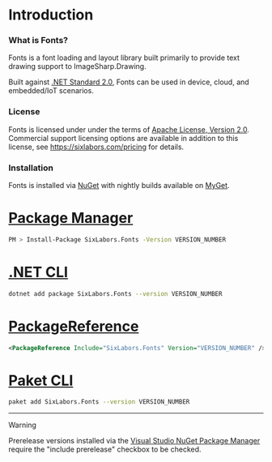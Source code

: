 # Introduction

### What is Fonts?
Fonts is a font loading and layout library built primarily to provide text drawing support to ImageSharp.Drawing.

Built against [.NET Standard 2.0](https://docs.microsoft.com/en-us/dotnet/standard/net-standard), Fonts can be used in device, cloud, and embedded/IoT scenarios.  
  
### License  
Fonts is licensed under under the terms of [Apache License, Version 2.0](https://opensource.org/licenses/Apache-2.0). Commercial support licensing options are available in addition to this license, see https://sixlabors.com/pricing for details.
  
### Installation
  
Fonts is installed via [NuGet](https://www.nuget.org/packages/SixLabors.Fonts) with nightly builds available on [MyGet](https://www.myget.org/feed/sixlabors/package/nuget/SixLabors.Fonts).

# [Package Manager](#tab/tabid-1)

```bash
PM > Install-Package SixLabors.Fonts -Version VERSION_NUMBER
```

# [.NET CLI](#tab/tabid-2)

```bash
dotnet add package SixLabors.Fonts --version VERSION_NUMBER
```

# [PackageReference](#tab/tabid-3)

```xml
<PackageReference Include="SixLabors.Fonts" Version="VERSION_NUMBER" />
```

# [Paket CLI](#tab/tabid-4)

```bash
paket add SixLabors.Fonts --version VERSION_NUMBER
```

***

>[!WARNING]
>Prerelease versions installed via the [Visual Studio NuGet Package Manager](https://docs.microsoft.com/en-us/nuget/consume-packages/install-use-packages-visual-studio) require the "include prerelease" checkbox to be checked.
